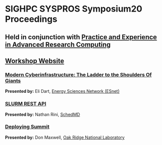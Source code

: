 # SIGHPC SYSPROS Symposium20 Proceedings

## **Held in conjunction with [Practice and Experience in Advanced Research Computing](https://pearc.acm.org/pearc20/)**

## [Workshop Website](http://sighpc-syspros.org/symposiums/2020/)


### [Modern Cyberinfrastructure: The Ladder to the Shoulders Of Giants](ESnet-shoulders-giants-v1.pdf) 
**Presented by:** Eli Dart, [Energy Sciences Network (ESnet)](http://es.net/)
### [SLURM REST API](SchedMD-Rest-API.pdf) 
**Presented by:** Nathan Rini, [SchedMD](https://www.schedmd.com/)
### [Deploying Summit](ORNL-Deploying%20Summit.pdf)
**Presented by:** Don Maxwell, [Oak Ridge National Laboratory](https://www.ornl.gov/)
